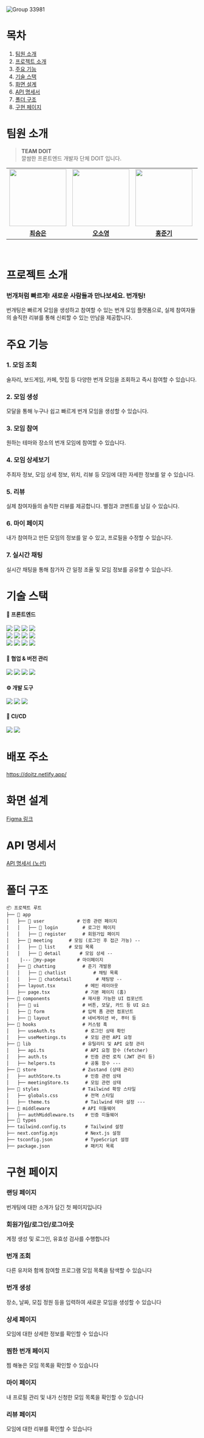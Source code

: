 ![Group 33981](https://github.com/user-attachments/assets/2afd98ae-6bf6-422c-95e1-c96ab9d8b4d9)


# 목차
1. [팀원 소개](#팀원-소개)
2. [프로젝트 소개](#프로젝트-소개)
3. [주요 기능](#주요-기능)
4. [기술 스택](#기술-스택)
5. [화면 설계](#화면-설계)
6. [API 명세서](#API-명세서)
7. [폴더 구조](#폴더-구조)
8. [구현 페이지](#구현-페이지)

# 팀원 소개
> **TEAM DOIT**<br>
> 깔쌈한 프론트엔드 개발자 단체 DOIT 입니다.
<table align="center">
 <tr>
    <td align="center"><a href="https://github.com/xeunnie"><img src="https://avatars.githubusercontent.com/u/138289674?v=4" width="150px;" alt="">
    <td align="center"><a href="https://github.com/Ocean423"><img src="https://avatars.githubusercontent.com/u/111185468?v=4" width="150px;" alt="">
    <td align="center"><a href="https://github.com/Oh-hong"><img src="https://avatars.githubusercontent.com/u/163826719?v=4" width="150px;" alt="">
    <td align="center"><a href="https://github.com/siggu"><img src="https://avatars.githubusercontent.com/u/106001755?v=4" width="150px;" alt="">
  </tr>
  <tr>
    <td align="center"><a href="https://github.com/xeunnie"><b>최승은</b></td>
    <td align="center"><a href="https://github.com/Ocean423"><b>오소영</b></td>
    <td align="center"><a href="https://github.com/Oh-hong"><b>홍준기</b></td>
    <td align="center"><a href="https://github.com/siggu"><b>김정목</b></td>
  </tr>
  </table>
<br>

# 프로젝트 소개
### 번개처럼 빠르게! 새로운 사람들과 만나보세요. 번개팅!
번개팅은 빠르게 모임을 생성하고 참여할 수 있는 번개 모임 플랫폼으로, 실제 참여자들의 솔직한 리뷰를 통해 신뢰할 수 있는 만남을 제공합니다.
<br/>

# 주요 기능
### 1. 모임 조회
술자리, 보드게임, 카페, 맛집 등 다양한 번개 모임을 조회하고 즉시 참여할 수 있습니다.    
### 2. 모임 생성
모달을 통해 누구나 쉽고 빠르게 번개 모임을 생성할 수 있습니다.
### 3. 모임 참여
원하는 테마와 장소의 번개 모임에 참여할 수 있습니다.
### 4. 모임 상세보기
주최자 정보, 모임 상세 정보, 위치, 리뷰 등 모임에 대한 자세한 정보를 알 수 있습니다. 
### 5. 리뷰
실제 참여자들의 솔직한 리뷰를 제공합니다. 별점과 코멘트를 남길 수 있습니다.
### 6. 마이 페이지
내가 참여하고 만든 모임의 정보를 알 수 있고, 프로필을 수정할 수 있습니다.
### 7. 실시간 채팅
실시간 채팅을 통해 참가자 간 일정 조율 및 모임 정보를 공유할 수 있습니다.

# 기술 스택
#### 🎨 프론트엔드
<div style="flex">
 <img src="https://img.shields.io/badge/React-61DAFB?style=flat&logo=React&logoColor=white">
 <img src="https://img.shields.io/badge/TypeScript-3178C6?style=flat&logo=TypeScript&logoColor=white">
 <img src="https://img.shields.io/badge/Next.js-000000?style=flat&logo=Next.js&logoColor=white">
 <img src="https://img.shields.io/badge/Tailwind CSS-06B6D4?style=flat&logo=Tailwind CSS&logoColor=white">
 <br/>
 <img src="https://img.shields.io/badge/React Query-FF4154?style=flat&logo=React Query&logoColor=white">
 <img src="https://img.shields.io/badge/Zustand-000000?style=flat&logo=Zustand&logoColor=white">
 <img src="https://img.shields.io/badge/React Hook Form-EC5990?style=flat&logo=React-Hook-Form&logoColor=white"> 
 <img src="https://img.shields.io/badge/Framer Motion-0055FF?style=flat&logo=Framer&logoColor=white"> 
 <br/>
 <img src="https://img.shields.io/badge/MSW-FF6A00?style=flat&logo=MSW&logoColor=white"> 
 <img src="https://img.shields.io/badge/JSON Server-323232?style=flat&logo=JSON&logoColor=white"> 
 <img src="https://img.shields.io/badge/Axios-5A29E4?style=flat&logo=Axios&logoColor=white">
 <img src="https://img.shields.io/badge/Fetch API-2396F3?style=flat&logo=javascript&logoColor=white">
</div>


#### 🤝 협업 & 버전 관리
<div style="flex">
 <img src="https://img.shields.io/badge/Jira-0052CC?style=flat&logo=Jira&logoColor=white">
 <img src="https://img.shields.io/badge/Figma-F24E1E?style=flat&logo=Figma&logoColor=white">
 <img src="https://img.shields.io/badge/Git-F05032?style=flat&logo=Git&logoColor=white">
 <img src="https://img.shields.io/badge/Github-181717?style=flat&logo=Github&logoColor=white">
</div>

#### ⚙️ 개발 도구
<div style="flex">
 <img src="https://img.shields.io/badge/Eslint-4B32C3?style=flat&logo=Eslint&logoColor=white">
 <img src="https://img.shields.io/badge/Prettier-F7B93E?style=flat&logo=Prettier&logoColor=white">
 <img src="https://img.shields.io/badge/Husky-000000?style=flat&logo=Husky&logoColor=white"> 
</div>

#### 🚀 CI/CD
<div style="flex">
 <img src="https://img.shields.io/badge/Netlify-00C7B7?style=flat&logo=Netlify&logoColor=white">
 <img src="https://img.shields.io/badge/Vercel-000000?style=flat&logo=Vercel&logoColor=white">
</div>



# 배포 주소
https://doitz.netlify.app/

# 화면 설계
<a href="https://www.figma.com/design/zvZ4WQR7gW7C72Mxo0oZGw/%EB%B2%88%EA%B0%9C%ED%8C%85?node-id=84-24401&p=f&t=5qYKX6gI25qwi3fz-0
">Figma 링크</a>

# API 명세서
<a href="https://harmless-gander-9c6.notion.site/API-191768e5758280a69a2acb4095ba7c31">API 명세서 (노션)</a>

# 폴더 구조
```aiignore
📦 프로젝트 루트
├── 📂 app
│   ├── 📂 user            # 인증 관련 페이지
│   │   ├── 📂 login         # 로그인 페이지
│   │   ├── 📂 register      # 회원가입 페이지
│   ├── 📂 meeting      # 모임 (로그인 후 접근 가능) --
│   │   ├── 📂 list     # 모임 목록
│   │   ├── 📂 detail       # 모임 상세 --
|    |--- 📂my-page        # 마이페이지
│   ├── 📂 chatting          # 준기 개발용
│   │   ├── 📂 chatlist          # 채팅 목록
│   │   ├── 📂 chatdetail         # 채팅방 --
│   ├── layout.tsx           # 메인 레이아웃
│   ├── page.tsx             # 기본 페이지 (홈)
├── 📂 components            # 재사용 가능한 UI 컴포넌트
│   ├── 📂 ui                # 버튼, 모달, 카드 등 UI 요소
│   ├── 📂 form              # 입력 폼 관련 컴포넌트
│   ├── 📂 layout            # 네비게이션 바, 푸터 등
├── 📂 hooks                 # 커스텀 훅
│   ├── useAuth.ts           # 로그인 상태 확인
│   ├── useMeetings.ts       # 모임 관련 API 요청
├── 📂 lib                   # 유틸리티 및 API 요청 관리
│   ├── api.ts               # API 요청 함수 (fetcher)
│   ├── auth.ts              # 인증 관련 로직 (JWT 관리 등)
│   ├── helpers.ts           # 공통 함수 ---
├── 📂 store                 # Zustand (상태 관리)
│   ├── authStore.ts         # 인증 관련 상태
│   ├── meetingStore.ts      # 모임 관련 상태
├── 📂 styles                # Tailwind 확장 스타일
│   ├── globals.css          # 전역 스타일
│   ├── theme.ts             # Tailwind 테마 설정 ---
├── 📂 middleware            # API 미들웨어
│   ├── authMiddleware.ts    # 인증 미들웨어
├── 📂 types
├── tailwind.config.ts       # Tailwind 설정
├── next.config.mjs          # Next.js 설정
├── tsconfig.json            # TypeScript 설정
├── package.json             # 패키지 목록
```

# 구현 페이지 
### 랜딩 페이지
번개팅에 대한 소개가 담긴 첫 페이지입니다

### 회원가입/로그인/로그아웃
계정 생성 및 로그인, 유효성 검사를 수행합니다

### 번개 조회
다른 유저와 함께 참여할 프로그램 모임 목록을 탐색할 수 있습니다

### 번개 생성
장소, 날짜, 모집 정원 등을 입력하여 새로운 모임을 생성할 수 있습니다

### 상세 페이지
모임에 대한 상세한 정보를 확인할 수 있습니다

### 찜한 번개 페이지
찜 해놓은 모임 목록을 확인할 수 있습니다

### 마이 페이지
내 프로필 관리 및 내가 신청한 모임 목록을 확인할 수 있습니다

### 리뷰 페이지
모임에 대한 리뷰를 확인할 수 있습니다






